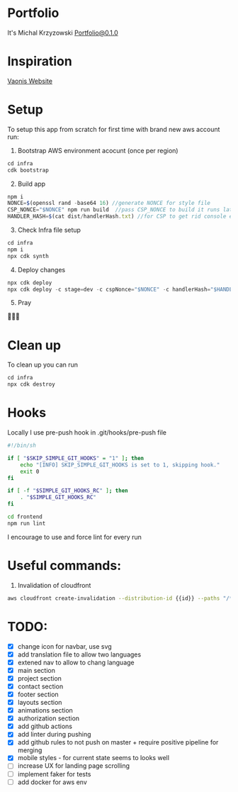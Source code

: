 # Portfolio

It's Michal Krzyzowski Portfolio@0.1.0

# Inspiration

[Vaonis Website](https://vaonis.com/)

# Setup

To setup this app from scratch for first time with brand new aws account run:

1. Bootstrap AWS environment acocunt (once per region)

```ts
cd infra
cdk bootstrap
```

2. Build app

```ts
npm i
NONCE=$(openssl rand -base64 16) //generate NONCE for style file
CSP_NONCE="$NONCE" npm run build  //pass CSP_NONCE to build it runs later postbuild script that adds this nonce value
HANDLER_HASH=$(cat dist/handlerHash.txt) //for CSP to get rid console error
```

3. Check Infra file setup

```ts
cd infra
npm i
npx cdk synth
```

4. Deploy changes

```ts
npx cdk deploy
npx cdk deploy -c stage=dev -c cspNonce="$NONCE" -c handlerHash="$HANDLER_HASH"  //if you want to deploy as pointed environment
```

5. Pray

🙏🙏🙏

# Clean up

To clean up you can run

```ts
cd infra
npx cdk destroy
```

# Hooks

Locally I use pre-push hook in .git/hooks/pre-push file

```bash
#!/bin/sh

if [ "$SKIP_SIMPLE_GIT_HOOKS" = "1" ]; then
    echo "[INFO] SKIP_SIMPLE_GIT_HOOKS is set to 1, skipping hook."
    exit 0
fi

if [ -f "$SIMPLE_GIT_HOOKS_RC" ]; then
    . "$SIMPLE_GIT_HOOKS_RC"
fi

cd frontend
npm run lint
```

I encourage to use and force lint for every run

# Useful commands:

1. Invalidation of cloudfront

```bash
aws cloudfront create-invalidation --distribution-id {{id}} --paths "/*"
```

# TODO:

- [x] change icon for navbar, use svg
- [x] add translation file to allow two languages
- [x] extened nav to allow to chang language
- [x] main section
- [x] project section
- [x] contact section
- [x] footer section
- [x] layouts section
- [x] animations section
- [x] authorization section
- [x] add github actions
- [x] add linter during pushing
- [x] add github rules to not push on master + require positive pipeline for merging
- [x] mobile styles - for current state seems to looks well
- [ ] increase UX for landing page scrolling
- [ ] implement faker for tests
- [ ] add docker for aws env
